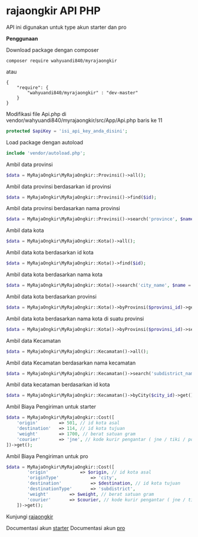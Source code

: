 # rajaongkir API PHP

API ini digunakan  untuk type akun starter dan pro 

**Penggunaan**

Download package dengan composer
```
composer require wahyuandi840/myrajaongkir
```
atau
```
{
	"require": {
		"wahyuandi840/myrajaongkir" : "dev-master"
	}
}
```

Modifikasi file Api.php di vendor/wahyuandi840/myrajaongkir/src/App/Api.php baris ke 11
```php
protected $apiKey = 'isi_api_key_anda_disini';
```

Load package dengan autoload
```php
include 'vendor/autoload.php';
```

Ambil data provinsi
```php
$data = MyRajaOngkir\MyRajaOngkir::Provinsi()->all();
```

Ambil data provinsi berdasarkan id provinsi
```php
$data = MyRajaOngkir\MyRajaOngkir::Provinsi()->find($id);
```

Ambil data provinsi berdasarkan nama provinsi
```php
$data = MyRajaOngkir\MyRajaOngkir::Provinsi()->search('province', $name = "ja")->get();
```

Ambil data kota
```php
$data = MyRajaOngkir\MyRajaOngkir::Kota()->all();
```

Ambil data kota berdasarkan id kota
```php
$data = MyRajaOngkir\MyRajaOngkir::Kota()->find($id);
```

Ambil data kota berdasarkan nama kota
```php
$data = MyRajaOngkir\MyRajaOngkir::Kota()->search('city_name', $name = "banyu")->get();
```

Ambil data kota berdasarkan provinsi
```php
$data = MyRajaOngkir\MyRajaOngkir::Kota()->byProvinsi($provinsi_id)->get();
```

Ambil data kota berdasarkan nama kota di suatu provinsi
```php
$data = MyRajaOngkir\MyRajaOngkir::Kota()->byProvinsi($provinsi_id)->search('city_name', $name)->get();
```
Ambil data Kecamatan
```php
$data = MyRajaOngkir\MyRajaOngkir::Kecamatan()->all();
```
Ambil data Kecamatan berdasarkan nama kecamatan
```php
$data = MyRajaOngkir\MyRajaOngkir::Kecamatan()->search('subdistrict_name', $name = "kranggan")->get();;
```
Ambil data kecataman berdasarkan id kota
```php
$data = MyRajaOngkir\MyRajaOngkir::Kecamatan()->byCity($city_id)->get();
```

Ambil Biaya Pengiriman untuk starter
```php
$data = MyRajaOngkir\MyRajaOngkir::Cost([
	'origin' 		=> 501, // id kota asal
	'destination' 	=> 114, // id kota tujuan
	'weight' 		=> 1700, // berat satuan gram
	'courier' 		=> 'jne', // kode kurir pengantar ( jne / tiki / pos )
])->get();
```
Ambil Biaya Pengiriman untuk pro
```php
$data = MyRajaOngkir\MyRajaOngkir::Cost([
    	'origin' 	        => $origin, // id kota asal
        'originType'            => 'city',
        'destination'           => $destination, // id kota tujuan
        'destinationType'       => 'subdistrict',
    	'weight' 		=> $weight, // berat satuan gram
    	'courier' 		=> $courier, // kode kurir pengantar ( jne / tiki / pos )
    ])->get();
```

Kunjungi [rajaongkir](http://rajaongkir.com/)

Documentasi akun [starter](http://rajaongkir.com/dokumentasi/starter)
Documentasi akun [pro](http://rajaongkir.com/dokumentasi/pro)
